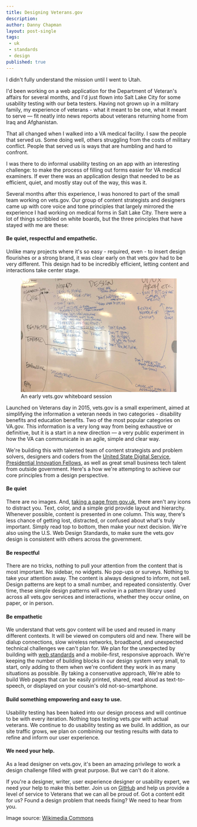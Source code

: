 ```yaml
---
title: Designing Veterans.gov
description:
author: Danny Chapman
layout: post-single
tags:
 - uk
 - standards
 - design
published: true
---
```


<div markdown="1">

I didn't fully understand the mission until I went to Utah.

I'd been working on a web application for the Department of Veteran's affairs for several months, and I'd just flown into Salt Lake City for some usability testing with our beta testers. Having not grown up in a military family, my experience of veterans - what it meant to be one, what it meant to serve — fit neatly into news reports about veterans returning home from Iraq and Afghanistan.

<!--more-->

That all changed when I walked into a VA medical facility. I saw the people that served us. Some doing well, others struggling from the costs of military conflict. People that served us is ways that are humbling and hard to confront.

I was there to do informal usability testing on an app with an interesting challenge: to make the process of filling out forms easier for VA medical examiners. If ever there was an application design that needed to be as efficient, quiet, and mostly stay out of the way, this was it.

Several months after this experience, I was honored to part of the small team working on vets.gov. Our group of content strategists and designers came up with core voice and tone principles that largely mirrored the experience I had working on medical forms in Salt Lake City. There were a lot of things scribbled on white boards, but the three principles that have stayed with me are these:

#### Be quiet, respectful and empathetic.

Unlike many projects where it's so easy - required, even - to insert design flourishes or a strong brand, it was clear early on that vets.gov had to be very different. This design had to be incredibly efficient, letting content and interactions take center stage.

</div>

<div markdown="0">

<figure>
  <img src="/assets/images/content/posts/whiteboard.jpg" alt="Caption to image">
<figcaption>
  An early vets.gov whiteboard session
</figcaption>
</figure>

</div>

<div markdown="1">

Launched on Veterans day in 2015, vets.gov is a small experiment, aimed at simplifying the information a veteran needs in two categories - disability benefits and education benefits. Two of the most popular categories on VA.gov. This information is a very long way from being exhaustive or definitive, but it is a start in a new direction — a very public experiment in how the VA can communicate in an agile, simple and clear way.

We're building this with talented team of content strategists and problem solvers, designers and coders from the [United State Digital Service](https://www.whitehouse.gov/digital/united-states-digital-service), [Presidential Innovation Fellows](http://pif.gov), as well as great small business tech talent from outside government. Here's a how we're attempting to achieve our core principles from a design perspective.

#### Be quiet

There are no images. And, [taking a page from gov.uk](https://gds.blog.gov.uk/2013/06/18/retiring-our-icons/), there aren't any icons to distract you. Text, color, and a simple grid provide layout and hierarchy. Whenever possible, content is presented in one column. This way, there's less chance of getting lost, distracted, or confused about what's truly important. Simply read top to bottom, then make your next decision. We're also using the U.S. Web Design Standards, to make sure the vets.gov design is consistent with others across the government.

#### Be respectful

There are no tricks, nothing to pull your attention from the content that is most important. No sidebar, no widgets. No pop-ups or surveys. Nothing to take your attention away. The content is always designed to inform, not sell. Design patterns are kept to a small number, and repeated consistently. Over time, these simple design patterns will evolve in a pattern library used across all vets.gov services and interactions, whether they occur online, on paper, or in person.

#### Be empathetic

We understand that vets.gov content will be used and reused in many different contexts. It will be viewed on computers old and new. There will be dialup connections, slow wireless networks, broadband, and unexpected technical challenges we can't plan for. We plan for the unexpected by building with [web standards](http://www.webstandards.org/) and a mobile-first, responsive approach. We're keeping the number of building blocks in our design system very small, to start, only adding to them when we're confident they work in as many situations as possible. By taking a conservative approach, We're able to build Web pages that can be easily printed, shared, read aloud as text-to-speech, or displayed on your cousin's old not-so-smartphone.

#### Build something empowering and easy to use.

Usability testing has been baked into our design process and will continue to be with every iteration. Nothing tops testing vets.gov with actual veterans. We continue to do usability testing as we build. In addition, as our site traffic grows, we plan on combining our testing results with data to refine and inform our user experience.

#### We need your help.

As a lead designer on vets.gov, it's been an amazing privilege to work a design challenge filled with great purpose. But we can't do it alone.

If you're a designer, writer, user experience designer or usability expert, we need your help to make this better. Join us on [GitHub](https://github.com/department-of-veterans-affairs/vets-website) and help us provide a level of service to Veterans that we can all be proud of. Got a content edit for us? Found a design problem that needs fixing? We need to hear from you.

</div>

<div class="disclaimer" markdown="1">

Image source: [Wikimedia Commons](https://commons.wikimedia.org/wiki/File:Finley%27s_Map_1826_BHoU-p28.png)

</div>
